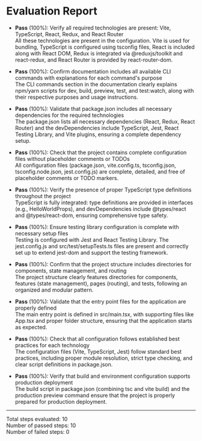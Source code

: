 # Evaluation Report

- **Pass** (100%): Verify all required technologies are present: Vite, TypeScript, React, Redux, and React Router  
  All these technologies are present in the configuration. Vite is used for bundling, TypeScript is configured using tsconfig files, React is included along with React DOM, Redux is integrated via @reduxjs/toolkit and react-redux, and React Router is provided by react-router-dom.

- **Pass** (100%): Confirm documentation includes all available CLI commands with explanations for each command's purpose  
  The CLI commands section in the documentation clearly explains npm/yarn scripts for dev, build, preview, test, and test:watch, along with their respective purposes and usage instructions.

- **Pass** (100%): Validate that package.json includes all necessary dependencies for the required technologies  
  The package.json lists all necessary dependencies (React, Redux, React Router) and the devDependencies include TypeScript, Jest, React Testing Library, and Vite plugins, ensuring a complete dependency setup.

- **Pass** (100%): Check that the project contains complete configuration files without placeholder comments or TODOs  
  All configuration files (package.json, vite.config.ts, tsconfig.json, tsconfig.node.json, jest.config.js) are complete, detailed, and free of placeholder comments or TODO markers.

- **Pass** (100%): Verify the presence of proper TypeScript type definitions throughout the project  
  TypeScript is fully integrated: type definitions are provided in interfaces (e.g., HelloWorldProps), and devDependencies include @types/react and @types/react-dom, ensuring comprehensive type safety.

- **Pass** (100%): Ensure testing library configuration is complete with necessary setup files  
  Testing is configured with Jest and React Testing Library. The jest.config.js and src/test/setupTests.ts files are present and correctly set up to extend jest-dom and support the testing framework.

- **Pass** (100%): Confirm that the project structure includes directories for components, state management, and routing  
  The project structure clearly features directories for components, features (state management), pages (routing), and tests, following an organized and modular pattern.

- **Pass** (100%): Validate that the entry point files for the application are properly defined  
  The main entry point is defined in src/main.tsx, with supporting files like App.tsx and proper folder structure, ensuring that the application starts as expected.

- **Pass** (100%): Check that all configuration follows established best practices for each technology  
  The configuration files (Vite, TypeScript, Jest) follow standard best practices, including proper module resolution, strict type checking, and clear script definitions in package.json.

- **Pass** (100%): Verify that build and environment configuration supports production deployment  
  The build script in package.json (combining tsc and vite build) and the production preview command ensure that the project is properly prepared for production deployment.

---

Total steps evaluated: 10  
Number of passed steps: 10  
Number of failed steps: 0